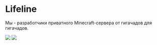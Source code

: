 # Lifeline 

Мы - разработчики приватного Minecraft-сервера от гигачадов для гигачадов.

[![](https://upload.wikimedia.org/wikipedia/commons/4/4e/VK_Compact_Logo.svg)](https://vk.com/lifelinemc)
[![](https://upload.wikimedia.org/wikipedia/commons/thumb/8/83/Telegram_2019_Logo.svg/240px-Telegram_2019_Logo.svg.png)](https://t.me/lifelinedev)
